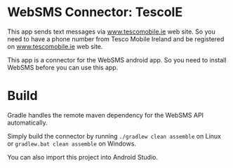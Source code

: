 WebSMS Connector: TescoIE
=========================

This app sends text messages via www.tescomobile.ie web site.
So you need to have a phone number from Tesco Mobile Ireland
and be registered on www.tescomobile.ie web site.

This app is a connector for the WebSMS android app.
So you need to install WebSMS before you can use this app.


Build
=====

Gradle handles the remote maven dependency for the WebSMS API automatically.

Simply build the connector by running `./gradlew clean assemble` on Linux or `gradlew.bat clean assemble` on Windows.

You can also import this project into Android Studio.
